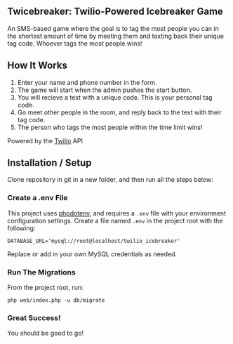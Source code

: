 Twicebreaker: Twilio-Powered Icebreaker Game
--------------------------------------------

An SMS-based game where the goal is to tag the most people you can in the
shortest amount of time by meeting them and texting back their unique tag code.
Whoever tags the most people wins!

## How It Works

 1. Enter your name and phone number in the form.
 2. The game will start when the admin pushes the start button.
 2. You will recieve a text with a unique code. This is your personal tag code.
 3. Go meet other people in the room, and reply back to the text with their tag
    code.
 4. The person who tags the most people within the time limit wins!

Powered by the [Twilio](http://twilio.com) API

## Installation / Setup

Clone repository in git in a new folder, and then run all the steps below:

### Create a .env File

This project uses [phpdotenv](https://github.com/vlucas/phpdotenv), and
requires a `.env` file with your environment configuration settings. Create a
file named `.env` in the project root with the following:

```
DATABASE_URL='mysql://root@localhost/twilio_icebreaker'
```

Replace or add in your own MySQL credentials as needed.

### Run The Migrations

From the project root, run:

```
php web/index.php -u db/migrate
```

### Great Success!

You should be good to go!

